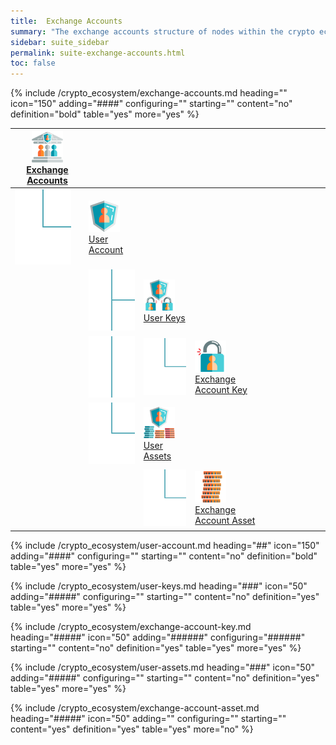 ```yaml
---
title:  Exchange Accounts
summary: "The exchange accounts structure of nodes within the crypto ecosystem hierarchy organizes your accounts, assets, and api keys within an exchange."
sidebar: suite_sidebar
permalink: suite-exchange-accounts.html
toc: false
---
```


{% include /crypto_ecosystem/exchange-accounts.md heading="" icon="150" adding="####" configuring="" starting="" content="no" definition="bold" table="yes" more="yes" %}

<table class='hierarchyTable'><thead><tr><th><a href='#exchange-accounts' data-toggle='tooltip' data-original-title='{{site.data.crypto_ecosystem.exchange_accounts}}'><img src='images/icons/nodes/png50/exchange-accounts.png' /><br />Exchange Accounts</a></th><th></th><th></th><th></th><th></th><th></th><th></th><th></th><th></th><th></th></tr></thead><tbody>
<tr><td><img src='images/icons/various/png/tree-connector-elbow.png' /></td><td><a href='#user-account' data-toggle='tooltip' data-original-title='{{site.data.crypto_ecosystem.user_account}}'><img src='images/icons/nodes/png50/user-account.png' /><br />User Account</a></td><td></td><td></td><td></td><td></td><td></td><td></td><td></td><td></td></tr>
<tr><td></td><td><img src='images/icons/various/png/tree-connector-fork.png' /></td><td><a href='#user-keys' data-toggle='tooltip' data-original-title='{{site.data.crypto_ecosystem.user_keys}}'><img src='images/icons/nodes/png50/user-keys.png' /><br />User Keys</a></td><td></td><td></td><td></td><td></td><td></td><td></td><td></td></tr>
<tr><td></td><td><img src='images/icons/various/png/tree-connector-line.png' /></td><td><img src='images/icons/various/png/tree-connector-elbow.png' /></td><td><a href='#exchange-account-key' data-toggle='tooltip' data-original-title='{{site.data.crypto_ecosystem.exchange_account_key}}'><img src='images/icons/nodes/png50/exchange-account-key.png' /><br />Exchange Account Key</a></td><td></td><td></td><td></td><td></td><td></td><td></td></tr>
<tr><td></td><td><img src='images/icons/various/png/tree-connector-elbow.png' /></td><td><a href='#user-assets' data-toggle='tooltip' data-original-title='{{site.data.crypto_ecosystem.user_assets}}'><img src='images/icons/nodes/png50/user-assets.png' /><br />User Assets</a></td><td></td><td></td><td></td><td></td><td></td><td></td><td></td></tr>
<tr><td></td><td></td><td><img src='images/icons/various/png/tree-connector-elbow.png' /></td><td><a href='#exchange-account-asset' data-toggle='tooltip' data-original-title='{{site.data.crypto_ecosystem.exchange_account_asset}}'><img src='images/icons/nodes/png50/exchange-account-asset.png' /><br />Exchange Account Asset</a></td><td></td><td></td><td></td><td></td><td></td><td></td></tr></tbody></table>


{% include /crypto_ecosystem/user-account.md heading="##" icon="150" adding="####" configuring="" starting="" content="no" definition="bold" table="yes" more="yes" %}

{% include /crypto_ecosystem/user-keys.md heading="###" icon="50" adding="#####" configuring="" starting="" content="no" definition="yes" table="yes" more="yes" %}

{% include /crypto_ecosystem/exchange-account-key.md heading="#####" icon="50" adding="######" configuring="######" starting="" content="no" definition="yes" table="yes" more="yes" %}

{% include /crypto_ecosystem/user-assets.md heading="###" icon="50" adding="#####" configuring="" starting="" content="no" definition="yes" table="yes" more="yes" %}

{% include /crypto_ecosystem/exchange-account-asset.md heading="#####" icon="50" adding="" configuring="" starting="" content="yes" definition="yes" table="yes" more="no" %}